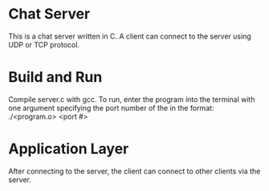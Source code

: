# Chat Server
This is a chat server written in C. A client can connect to the server using UDP or TCP protocol.

# Build and Run
Compile server.c with gcc.
To run, enter the program into the terminal with one argument specifying the port number of the in the format:
./<program.o> <port #>

# Application Layer
After connecting to the server, the client can connect to other clients via the server.
